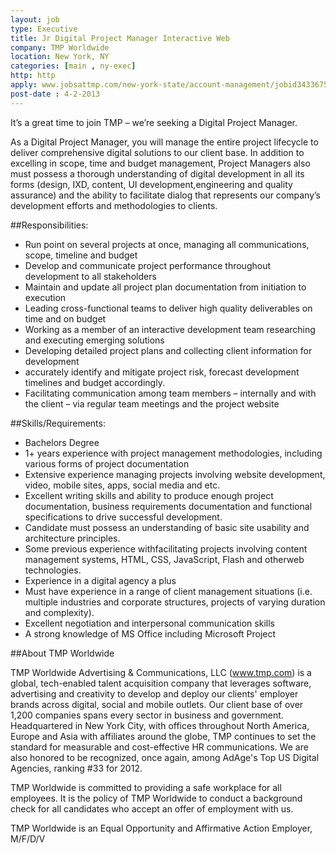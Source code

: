 ```yaml
---
layout: job
type: Executive
title: Jr Digital Project Manager Interactive Web
company: TMP Worldwide
location: New York, NY
categories: [main , ny-exec]
http: http
apply: www.jobsattmp.com/new-york-state/account-management/jobid3433675-jr-digital-project-manager-interactive_web-dev-jobs
post-date : 4-2-2013
---
```


It’s a great time to join TMP – we’re seeking a Digital Project Manager.

As a Digital Project Manager, you will manage the entire project lifecycle to deliver comprehensive digital solutions to our client base. In addition to excelling in scope, time and budget management, Project Managers also must possess a thorough understanding of digital development in all its forms (design, IXD, content, UI development,engineering and quality assurance) and the ability to facilitate dialog that represents our company’s development efforts and methodologies to clients.

##Responsibilities:

* Run point on several projects at once, managing all communications, scope, timeline and budget
* Develop and communicate project performance throughout development to all stakeholders
* Maintain and update all project plan documentation from initiation to execution
* Leading cross-functional teams to deliver high quality deliverables on time and on budget
* Working as a member of an interactive development team researching and executing emerging solutions
* Developing detailed project plans and collecting client information for development
* accurately identify and mitigate project risk, forecast development timelines and budget accordingly.
* Facilitating communication among team members – internally and with the client – via regular team meetings and the project website

##Skills/Requirements:

* Bachelors Degree
* 1+ years experience with project management methodologies, including various forms of project documentation
* Extensive experience managing projects involving website development, video, mobile sites, apps, social media and etc.
* Excellent writing skills and ability to produce enough project documentation, business requirements documentation and functional specifications to drive successful development.
* Candidate must possess an understanding of basic site usability and architecture principles.
* Some previous experience withfacilitating projects involving content management systems, HTML, CSS, JavaScript, Flash and otherweb technologies.
* Experience in a digital agency a plus
* Must have experience in a range of client management situations (i.e. multiple industries and corporate structures, projects of varying duration and complexity).
* Excellent negotiation and interpersonal communication skills
* A strong knowledge of MS Office including Microsoft Project

##About TMP Worldwide

TMP Worldwide Advertising & Communications, LLC (www.tmp.com) is a global, tech-enabled talent acquisition company that leverages software, advertising and creativity to develop and deploy our clients' employer brands across digital, social and mobile outlets. Our client base of over 1,200 companies spans every sector in business and government. Headquartered in New York City, with offices throughout North America, Europe and Asia with affiliates around the globe, TMP continues to set the standard for measurable and cost-effective HR communications. We are also honored to be recognized, once again, among AdAge's Top US Digital Agencies, ranking #33 for 2012.

TMP Worldwide is committed to providing a safe workplace for all employees. It is the policy of TMP Worldwide to conduct a background check for all candidates who accept an offer of employment with us.

TMP Worldwide is an Equal Opportunity and Affirmative Action Employer, M/F/D/V